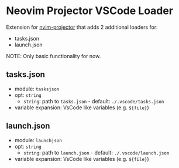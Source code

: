 # Neovim Projector VSCode Loader

Extension for [nvim-projector](https://github.com/kndndrj/nvim-projector) that
adds 2 additional loaders for:

- tasks.json
- launch.json

NOTE: Only basic functionality for now.

## tasks.json

- module: `tasksjson`
- opt: `string`
  - `string`: path to `tasks.json` - default: `./.vscode/tasks.json`
- variable expansion: VsCode like variables (e.g. `${file}`)

## launch.json

- module: `launchjson`
- opt: `string`
  - `string`: path to `launch.json` - default: `./.vscode/launch.json`
- variable expansion: VsCode like variables (e.g. `${file}`)
